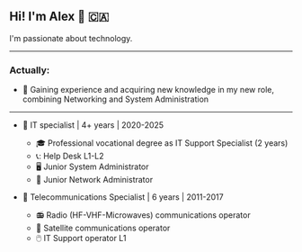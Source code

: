 ## Hi! I'm Alex 👋 :canada:


I'm passionate about technology.

---

  ### Actually:
  - :hammer: Gaining experience and acquiring new knowledge in my new role, combining Networking and System Administration

---

- :briefcase: IT specialist | 4+ years | 2020-2025
  - :mortar_board: Professional vocational degree as IT Support Specialist (2 years)
  - 📞: Help Desk L1-L2
  - 🖥️ Junior System Administrator
  - :office: Junior Network Administrator


- :briefcase: Telecommunications Specialist | 6 years | 2011-2017
  - :radio: Radio (HF-VHF-Microwaves) communications operator 
  - :satellite: Satellite communications operator
  - 🖱️ IT Support operator L1

